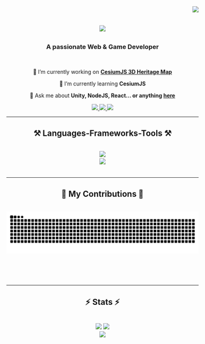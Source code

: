 <img align="right" src="https://visitor-badge.laobi.icu/badge?page_id=gorkemkurban.gorkemkurban" />

<h1 align="center">
    <img src="https://readme-typing-svg.herokuapp.com/?font=Righteous&size=35&center=true&vCenter=true&width=500&height=70&duration=4000&lines=Hi+There!+👋;+I'm+Gorkem+Kurban!;" />
</h1>

<h3 align="center">A passionate Web & Game Developer</h3>

<br/>

<div align="center">
 
 🔭 I’m currently working on **[CesiumJS 3D Heritage Map](https://github.com/ErtanOz/Cesium3DHeritageMap)**
 
 🌱 I’m currently learning **CesiumJS**

💬 Ask me about **Unity, NodeJS, React... or anything [here](https://github.com/gorkemkurban/gorkemkurban/issues)**

 </div>
 
<div align="center"> 
  <a href="mailto:gorkem46591@gmail.com">
    <img src="https://img.shields.io/badge/Gmail-333333?style=for-the-badge&logo=gmail&logoColor=red" />
  </a>
  <a href="https://www.linkedin.com/in/gorkem-kurban/" target="_blank">
    <img src="https://img.shields.io/badge/LinkedIn-0077B5?style=for-the-badge&logo=linkedin&logoColor=white" target="_blank" />
  </a>
  <a href="#" target="_blank">
     <img src="https://img.shields.io/badge/Portfolio-FF5722?style=for-the-badge&logo=todoist&logoColor=white" target="_blank" /> <!-- sqlite, safari, google-chrome are other good icon options -->
  </a>
</div>

 <hr/>
 
<h2 align="center">⚒️ Languages-Frameworks-Tools ⚒️</h2>
<br/>
<div align="center">
    <img src="https://skillicons.dev/icons?i=html,css,js,ts,bootstrap,react,git,github,vscode" /><br>
    <img src="https://skillicons.dev/icons?i=cs,cpp,unity,unreal,blender,figma" /><br>
</div>

<br/>
<hr/>

<div align="center">
  <h2>🐍 My Contributions 🐍</h2>
  <br>
  <img alt="snake eating my contributions" src="https://raw.githubusercontent.com/gorkemkurban/gorkemkurban/output/github-contribution-grid-snake.svg" />
  
  <br/><br/><br/>
</div>

<hr/>

<h2 align="center">⚡ Stats ⚡</h2>
<br>
<div align=center>
<img width=425 src="https://github-readme-streak-stats.herokuapp.com/?user=gorkemkurban&count_private=true&theme=react&hide_border=false" />
<img width=390 src="https://github-readme-stats.vercel.app/api?username=gorkemkurban&theme=react&hide_border=false&include_all_commits=false&count_private=true&rank_icon=github" />
<br/>
<img align="center" src="https://github-readme-stats.vercel.app/api/top-langs/?username=gorkemkurban&theme=react&hide_border=false&include_all_commits=true&count_private=true&layout=compact" />
</div>

<br/><br/>


